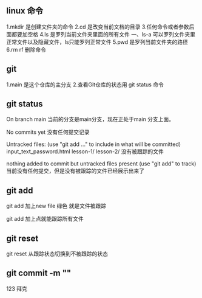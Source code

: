 ## linux 命令
1.mkdir 是创建文件夹的命令
2.cd 是改变当前文档的目录
3.任何命令或者参数后面都要加空格
4.ls 是罗列当前文件夹里面的所有文件
一、ls-a 可以罗列文件夹里正常文件以及隐藏文件，ls只能罗列正常文件
5.pwd 是罗列当前文件夹的路径
6.rm rf 删除命令

## git
1.main 是这个仓库的主分支
2.查看Git仓库的状态用 git status 命令

## git status
On branch main 当前的分支是main分支，现在正处于main 分支上面。

No commits yet  没有任何提交记录 

Untracked files:
  (use "git add <file>..." to include in what will be committed)
        input_text_password.html
        lesson-1/
        lesson-2/
没有被跟踪的文件




nothing added to commit but untracked files present (use "git add" to track) 当前没有任何提交，但是没有被跟踪的文件已经展示出来了

## git add
git add 加上new file 绿色 就是文件被跟踪

git add 加上点就能跟踪所有文件

## git reset
 git reset 从跟踪状态切换到不被跟踪的状态

## git commit -m ""
123
拜克
 

